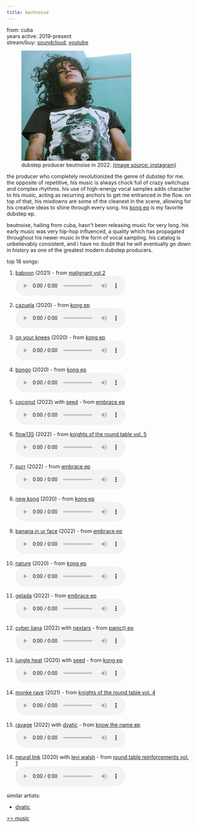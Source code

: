 ```yaml
---
title: beutnoise
---
```

<meta name="robots" content="noindex, nofollow, noarchive">

from: cuba<br>
years active: 2019-present<br>
stream/buy: [soundcloud](https://soundcloud.com/beutnoise), [youtube](https://www.youtube.com/channel/UC6f1dUhkKO0Nfz3X3Fdr09A)

<figure>
  <img id="beutnoise" src="/images/music/artistimg/beutnoise.png" width="300" height="300" margin-left="20px">
  <figcaption text-align="center">dubstep producer beutnoise in 2022. <a href="https://www.instagram.com/p/CbkwRBcOCQj">(image source: instagram)</a></figcaption>
</figure>

the producer who completely revolutionized the genre of dubstep for me. the opposite of repetitive, his music is always chock full of crazy switchups and complex rhythms. his use of high-energy vocal samples adds character to his music, acting as recurring anchors to get me entranced in the flow. on top of that, his mixdowns are some of the cleanest in the scene, allowing for his creative ideas to shine through every song. his [kong ep](https://soundcloud.com/beutnoise/sets/beutnoise-kong-ep-out-on) is my favorite dubstep ep.

beutnoise, hailing from cuba, hasn't been releasing music for very long. his early music was very hip-hop influenced, a quality which has propagated throughout his newer music in the form of vocal sampling. his catalog is unbelievably consistent, and i have no doubt that he will eventually go down in history as one of the greatest modern dubstep producers.

top 16 songs:

1. [baboon](https://soundcloud.com/malignant_music/beutnoise-baboon) (2021) - from [malignant vol.2](https://soundcloud.com/malignant_music/sets/malignant-vol2)<br>
<audio controls src="/images/music/beutnoise_baboon.mp3"></audio>

2. [cazuela](https://soundcloud.com/discipleroundtable/cazuela) (2020) - from [kong ep](https://soundcloud.com/beutnoise/sets/beutnoise-kong-ep-out-on)<br>
<audio controls src="/images/music/beutnoise_cazuela.mp3"></audio>

3. [on your knees](https://soundcloud.com/discipleroundtable/onyourknees) (2020) - from [kong ep](https://soundcloud.com/beutnoise/sets/beutnoise-kong-ep-out-on)<br>
<audio controls src="/images/music/beutnoise_onyourknees.mp3"></audio>

4. [bongo](https://soundcloud.com/discipleroundtable/bongo) (2020) - from [kong ep](https://soundcloud.com/beutnoise/sets/beutnoise-kong-ep-out-on)<br>
<audio controls src="/images/music/beutnoise_bongo.mp3"></audio>

5. [coconut](https://soundcloud.com/discipleroundtable/coconut) (2022) with [seed](https://soundcloud.com/seeddubz) - from [embrace ep](https://soundcloud.com/discipleroundtable/sets/embraceep)<br>
<audio controls src="/images/music/beutnoise_coconut.mp3"></audio>

6. [flow135](https://soundcloud.com/discipleroundtable/flow135) (2022) - from [knights of the round table vol. 5](https://soundcloud.com/discipleroundtable/sets/knights5)<br>
<audio controls src="/images/music/beutnoise_flow135.mp3"></audio>

7. [purr](https://soundcloud.com/beutnoise/beutnoise-purr) (2022) - from [embrace ep](https://soundcloud.com/discipleroundtable/sets/embraceep)<br>
<audio controls src="/images/music/beutnoise_purr.mp3"></audio>

8. [new kong](https://soundcloud.com/discipleroundtable/beutnoise-new-kong) (2020) - from [kong ep](https://soundcloud.com/beutnoise/sets/beutnoise-kong-ep-out-on)<br>
<audio controls src="/images/music/beutnoise_newkong.mp3"></audio>

9. [banana in ur face](https://soundcloud.com/beutnoise/beutnoise-banana-in-ur-face) (2022) - from [embrace ep](https://soundcloud.com/discipleroundtable/sets/embraceep)<br>
<audio controls src="/images/music/beutnoise_bananainurface.mp3"></audio>

10. [nature](https://soundcloud.com/discipleroundtable/nature) (2020) - from [kong ep](https://soundcloud.com/beutnoise/sets/beutnoise-kong-ep-out-on)<br>
<audio controls src="/images/music/beutnoise_nature.mp3"></audio>

11. [gelada](https://soundcloud.com/discipleroundtable/gelada) (2022) - from [embrace ep](https://soundcloud.com/discipleroundtable/sets/embraceep)<br>
<audio controls src="/images/music/beutnoise_gelada.mp3"></audio>

12. [cyber liana](https://soundcloud.com/discipleroundtable/cyberliana) (2022) with [nextars](/music/nextars) - from [panic() ep](https://soundcloud.com/discipleroundtable/sets/panicep)<br>
<audio controls src="/images/music/nextars_cyberliana.mp3"></audio>

13. [jungle heat](https://soundcloud.com/discipleroundtable/jungleheat) (2020) with [seed](https://soundcloud.com/seeddubz) - from [kong ep](https://soundcloud.com/beutnoise/sets/beutnoise-kong-ep-out-on)<br>
<audio controls src="/images/music/beutnoise_jungleheat.mp3"></audio>

14. [monke rave](https://soundcloud.com/discipleroundtable/monkerave) (2021) - from [knights of the round table vol. 4](https://soundcloud.com/discipleroundtable/sets/knights4)<br>
<audio controls src="/images/music/beutnoise_monkerave.mp3"></audio>

15. [ravage](https://soundcloud.com/discipleroundtable/ravage) (2022) with [dyatic](/music/dyatic) - from [know the name ep](https://soundcloud.com/discipleroundtable/sets/knowthenameep)<br>
<audio controls src="/images/music/dyatic_ravage.mp3"></audio>

16. [neural link](https://soundcloud.com/discipleroundtable/neurallink) (2020) with [levi walsh](https://soundcloud.com/leviwalsh) - from [round table reinforcements vol. 1](https://soundcloud.com/discipleroundtable/sets/reinforcements1)<br>
<audio controls src="/images/music/beutnoise_neurallink.mp3"></audio>

similar artists:
- [dyatic](/music/dyatic)

<a href="/media/music#beutnoise">&gt;&gt; music</a>